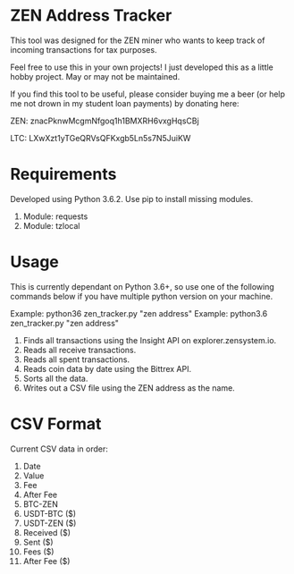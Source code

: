 # ZEN Address Tracker

This tool was designed for the ZEN miner who wants to keep track of incoming transactions for tax purposes.

Feel free to use this in your own projects! I just developed this as a little hobby project. May or may not be maintained.

If you find this tool to be useful, please consider buying me a beer (or help me not drown in my student loan payments) by donating here:


ZEN: znacPknwMcgmNfgoq1h1BMXRH6vxgHqsCBj

LTC: LXwXzt1yTGeQRVsQFKxgb5Ln5s7N5JuiKW

# Requirements
Developed using Python 3.6.2. Use pip to install missing modules.

1. Module: requests
2. Module: tzlocal

# Usage
This is currently dependant on Python 3.6+, so use one of the following commands below if you have multiple python version on your machine.

Example: python36 zen_tracker.py "zen address"
Example: python3.6 zen_tracker.py "zen address"

1. Finds all transactions using the Insight API on explorer.zensystem.io.
2. Reads all receive transactions.
3. Reads all spent transactions.
4. Reads coin data by date using the Bittrex API.
5. Sorts all the data.
6. Writes out a CSV file using the ZEN address as the name.

# CSV Format
Current CSV data in order:
1. Date
2. Value
3. Fee
4. After Fee
5. BTC-ZEN
6. USDT-BTC ($)
7. USDT-ZEN ($)
8. Received ($)
9. Sent ($)
10. Fees ($)
11. After Fee ($)
